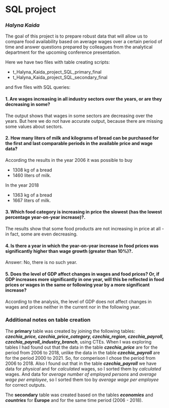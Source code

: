 
# SQL project

### ***Halyna Kaida***

The goal of this project is to prepare robust data that will allow us to compare food availability based on average wages over a certain period of time and answer questions prepared by colleagues from the analytical department for the upcoming conference presentation.

Here we have two files with table creating scripts:

* t_Halyna_Kaida_project_SQL_primary_final
* t_Halyna_Kaida_project_SQL_secondary_final

and five files with SQL queries:

#### 1. **Are wages increasing in all industry sectors over the years, or are they decreasing in some?**
 
The output shows that wages in some sectors are decreasing over the years. But here we do not have accurate output, because there are missing some values about sectors.

#### 2. **How many liters of milk and kilograms of bread can be purchased for the first and last comparable periods in the available price and wage data?** 

According the results in the year 2006 it was possible to buy 

* 1308 kg of a bread
* 1460 liters of milk.

In the year 2018 

* 1363 kg of a bread
* 1667 liters of milk.

#### 3. **Which food category is increasing in price the slowest (has the lowest percentage year-on-year increase)?**. 
 
The results show that some food products are not increasing in price at all - in fact, some are even decreasing. 

#### 4. **Is there a year in which the year-on-year increase in food prices was significantly higher than wage growth (greater than 10%)?**. 
 
Answer: No, there is no such year.
 
#### 5. **Does the level of GDP affect changes in wages and food prices? Or, if GDP increases more significantly in one year, will this be reflected in food prices or wages in the same or following year by a more significant increase?** 
 
According to the analysis, the level of GDP does not affect changes in wages and prices neither in the current nor in the following year.

### **Additional notes on table creation**

The **primary** table was created by joining the following tables: ***czechia_price, czechia_price_category, czechia_region, czechia_payroll, czechia_payroll_industry_branch***, using CTEs. When I was exploring tables I had found out that the data in the table ***czechia_price*** are for the period from 2006 to 2018, unlike the data in the table ***czechia_payroll*** are for the period 2000 to 2021. So, for comperison I chose the period from 2006 to 2018. Also I found out that in the table ***czechia_payroll*** we have data for *physical* and for *calculated* wages, so I sorted them by *calculated* wages. And data for *average number of employed persons* and *average wage per employee*, so I sorted them too by *average wage per employee* for correct outputs.

The **secondary** table was created based on the tables ***economies*** and ***countries*** for **Europe** and for the same time period (2006 - 2018).